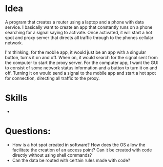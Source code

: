 # Idea
A program that creates a router using a laptop and a phone with data service. I basically want to create an app that constantly runs on a phone searching for a signal saying to activate. Once activated, it will start a hot spot and proxy server that directs all traffic through to the phones cellular network.

I'm thinking, for the mobile app, it would just be an app with a singular button, turns it on and off. When on, it would search for the signal sent from the computer to start the proxy server. For the computer app, I want the GUI to consist of some network status information and a button to turn it on and off. Turning it on would send a signal to the mobile app and start a hot spot for connection, directing all traffic to the proxy.
# Skills
- 
# Questions:
- How is a hot spot created in software? How does the OS allow the facilitate the creation of an access point? Can it be created with code directly without using shell commands?
- Can the data be routed with certain rules made with code?
